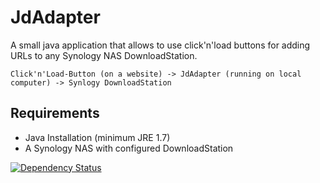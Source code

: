 JdAdapter
=========

A small java application that allows to use click'n'load buttons for adding URLs to any Synology NAS DownloadStation.

    Click'n'Load-Button (on a website) -> JdAdapter (running on local computer) -> Synlogy DownloadStation
    
Requirements
------------
+ Java Installation (minimum JRE 1.7)
+ A Synology NAS with configured DownloadStation

[![Dependency Status](https://www.versioneye.com/user/projects/57d99a8b430747003e14a523/badge.svg?style=flat-square)](https://www.versioneye.com/user/projects/57d99a8b430747003e14a523)

